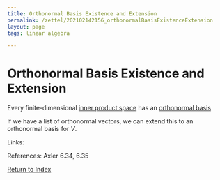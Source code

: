 ```yaml
---
title: Orthonormal Basis Existence and Extension
permalink: /zettel/202102142156_orthonormalBasisExistenceExtension
layout: page
tags: linear algebra

---
```

# Orthonormal Basis Existence and Extension

Every finite-dimensional [inner product space](202102141708_innerProductSpace) has an [orthonormal basis](202102142105_orthonormalBasisDefinition)

If we have a list of orthonormal vectors, we can extend this to an orthonormal basis for $V$.

Links: 

References: Axler 6.34, 6.35

[Return to Index](index)